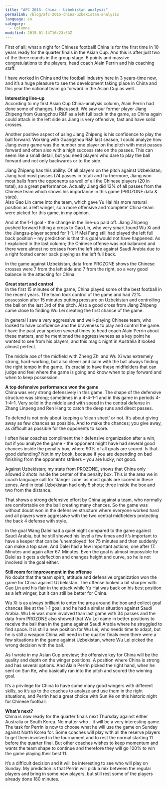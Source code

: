 ```yaml
---
title: "AFC 2015: China - Uzbekistan analysis"
permalink: /blog/afc-2015-china-uzbekistan-analysis
language: en
category:
  - Columns
modified: 2015-01-14T16:23:53Z
---
```


First of all; what a night for Chinese football! China is for the first time in 10 years ready for the quarter finals in the Asian Cup. And this is after just two of the three rounds in the group stage. 6 points and massive congratulations to the players, head coach Alain Perrin and his coaching staff.

I have worked in China and the football industry here in 3 years-time now, and it’s a huge pleasure to see the development taking place in China and this year the national team go forward in the Asian Cup as well.

  
**Interesting line-up**  
According to my first Asian Cup China-analysis column, Alain Perrin had done some of changes, I discussed. We saw our former player Jiang Zhipeng from Guangzhou R&F as a left full back in the game, so China again could attack in the left side as Jiang is very offensive, fast and have solid crosses.

Another positive aspect of using Jiang Zhipeng is his confidence to play the ball forward. Working with Guangzhou R&F last season, I could analyze how Jiang every game was the number one player on the pitch with most passes forward and often also with a high success rate on the passes. This can seem like a small detail, but you need players who dare to play the ball forward and not only backwards or to the side.

Jiang Zhipeng has this ability. Of all players on the pitch against Uzbekistan; Jiang had most passes (74 passes in total) and furthermore, Jiang won most balls from the opponents as well of all the Chinese players (20 in total), so a great performance. Actually Jiang did 13% of all passes from the Chinese team which shows his importance in this game (PROZONE data & stats).   
Also Gao Lin came into the team, which gave Yu Hai his more natural position as a left winger, so a more offensive and ‘complete’ China-team were picked for this game, in my opinion.

And at the 1-1 goal - the change in the line-up paid off. Jiang Zhipeng pushed forward hitting a cross to Gao Lin, who very smart found Wu Xi and the Jiangsu-player scored for 1-1. If Mei Fang still had played the left full back position – my prediction is that this goal would not have happened. As I explained in the last column; the Chinese offense was not balanced and there were almost no crosses from the left side against Saudi Arabia due to a right footed center back playing as the left full back.

In the game against Uzbekistan, data from PROZONE shows the Chinese crosses were 7 from the left side and 7 from the right, so a very good balance in the attacking for China.

  
**Great start and control**  
In the first 15 minutes of the game, China played some of the best football in the recent years. The team took control of the game and had 72% possession after 15 minutes putting pressure on Uzbekistan and controlling the ball on the last 3rd of the pitch. Also a good cross from Jiang Zhipeng came close to finding Wu Lei creating the first chance of the game.

In general I saw a very aggressive and well-playing Chinese team, who looked to have confidence and the braveness to play and control the game. I have the past year spoken several times to head coach Alain Perrin about these matters, and he mentioned the aggressiveness as a key point he wanted to see from his players, and this magic night in Australia it looked almost perfect.

The middle axe of the midfield with Zheng Zhi and Wu Xi was extremely strong, hard-working, but also clever and calm with the ball always finding the right tempo in the game. It’s crucial to have these midfielders that can judge and feel where the game is going and know when to play forward and when to keep possession.

  
**A top defensive performance won the game**  
China was very strong defensively in this game. The shape of the defensive structure was strong; sometimes in a 4-4-1-1 and in this game in periods 4-1-4-1. Very solid in the middle and with speed in the central defense in Zhang Linpeng and Ren Hang to catch the deep runs and direct passes.

To defend is not only about keeping a ‘clean sheet’ or not. It’s about giving away as few chances as possible. And to make the chances; you give away, as difficult as possible for the opponents to score.

I often hear coaches compliment their defensive organization after a win, but if you analyze the game - the opponent might have had several good chances inside the penalty box, where 90% of all goals are scored. Is that good defending? Not in my book, because if you are depending on bad finishing from the opponent’s strikers – you are lucky, not good.

Against Uzbekistan; my stats from PROZONE, shows that China only allowed 2 shots inside the center of the penalty box. This is the area we in coach language call for ‘danger zone’ as most goals are scored in these zones. And in total Uzbekistan had only 5 shots; three inside the box and two from the distance.

That shows a strong defensive effort by China against a team, who normally are comfortable on the ball creating many chances. So the game was without doubt won in the defensive structure where everyone worked hard and all players were aggressive with the two central midfielders protecting the back 4 defense with style.

In the goal Wang Dalei had a quiet night compared to the game against Saudi Arabia, but he still showed his level a few times and it’s important to have a keeper that can be ‘unemployed’ for 75 minutes and then suddenly can make a top save. And Dalei had a few important actions; one after 17. Minutes and again after 67. Minutes. Even the goal is almost impossible for Dalei as it gets a deflection and changes height and curve, so he is not involved in the goal either.

  
**Still room for improvement in the offense**  
No doubt that the team spirit, attitude and defensive organization won the game for China against Uzbekistan. The offense looked a bit sharper with Gao Lin and his flair in the attack while Yu Hai was back on his best position as a left winger, but it can still be better for China.

Wu Xi is as always brilliant to enter the area around the box and collect goal chances like at the 1-1 goal, and he had a similar situation against Saudi Arabia. Wu Lei was more involved than last game with 34 passes and the data from PROZONE also showed that Wu Lei came in better positions to receive the ball than in the game against Saudi Arabia where he struggled to find space. It is still a new position for Wu Lei, who needs time to adapt, but he is still a weapon China will need in the quarter finals even there were a few situations in the game against Uzbekistan, where Wu Lei picked the wrong decision with the ball.

As I wrote in my Asian Cup preview; the offensive key for China will be the quality and depth on the winger positions. A position where China is strong and has several options. And Alain Perrin picked the right hand, when he sent on Sun Ke, who basically ran into the pitch and scored the winning goal.

It’s a privilege for China to have some many good wingers with different skills, so it’s up to the coaches to analyze and use them in the right situations, and Perrin had a great choice with Sun Ke on this historic night for Chinese football.

  
**What’s next?**  
China is now ready for the quarter finals next Thursday against either Australia or South Korea. No matter who – it will be a very interesting game.  
The task for Perrin is now to choose what he will use the game on Sunday against North Korea for. Some coaches will play with all the reserve players to get them involved in the tournament and to rest the normal starting 11 before the quarter final. But other coaches wishes to keep momentum and wants the team shape to continue and therefore they will go 100% to win the game playing their best 11.

It’s a difficult decision and it will be interesting to see who will play on Sunday. My prediction is that Perrin will pick a mix between the regular players and bring in some new players, but still rest some of the players already done 180 minutes.
